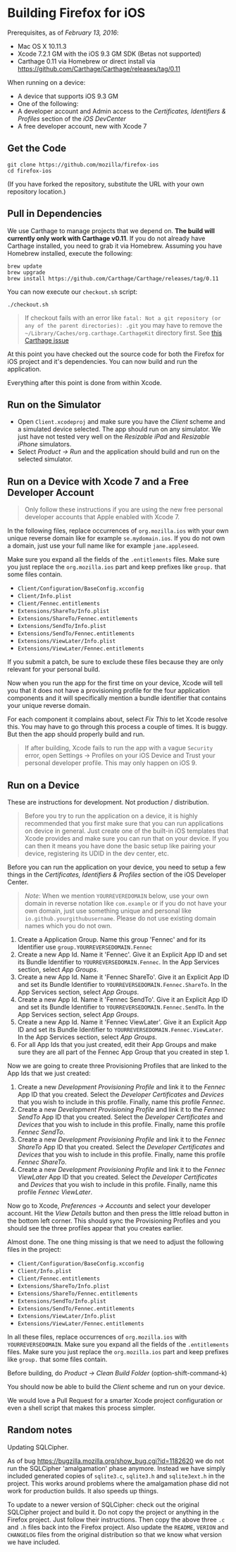 Building Firefox for iOS
========================

Prerequisites, as of *February 13, 2016*:

* Mac OS X 10.11.3
* Xcode 7.2.1 GM with the iOS 9.3 GM SDK (Betas not supported)
* Carthage 0.11 via Homebrew or direct install via https://github.com/Carthage/Carthage/releases/tag/0.11

When running on a device:

* A device that supports iOS 9.3 GM
* One of the following:
 * A developer account and Admin access to the *Certificates, Identifiers & Profiles* section of the *iOS DevCenter*
 * A free developer account, new with Xcode 7

Get the Code
-----------

```
git clone https://github.com/mozilla/firefox-ios
cd firefox-ios
```

(If you have forked the repository, substitute the URL with your own repository location.)

Pull in Dependencies
--------------------

We use Carthage to manage projects that we depend on. __The build will currently only work with Carthage v0.11__. If you do not already have Carthage installed, you need to grab it via Homebrew. Assuming you have Homebrew installed, execute the following:

```
brew update
brew upgrade
brew install https://github.com/Carthage/Carthage/releases/tag/0.11
```

You can now execute our `checkout.sh` script:

```
./checkout.sh
```

> If checkout fails with an error like `fatal: Not a git repository (or any of the parent directories): .git` you may have to remove the `~/Library/Caches/org.carthage.CarthageKit` directory first. See [this Carthage issue](https://github.com/Carthage/Carthage/issues/407)

At this point you have checked out the source code for both the Firefox for iOS project and it's dependencies. You can now build and run the application.

Everything after this point is done from within Xcode.

Run on the Simulator
-----------------

* Open `Client.xcodeproj` and make sure you have the *Client* scheme and a simulated device selected. The app should run on any simulator. We just have not tested very well on the *Resizable iPad* and *Resizable iPhone* simulators.
* Select *Product -> Run* and the application should build and run on the selected simulator.

Run on a Device with Xcode 7 and a Free Developer Account
---------------

> Only follow these instructions if you are using the new free personal developer accounts that Apple enabled with Xcode 7.

In the following files, replace occurrences of `org.mozilla.ios` with your own unique reverse domain like for example `se.mydomain.ios`. If you do not own a domain, just use your full name like for example `jane.appleseed`.  

Make sure you expand all the fields of the `.entitlements` files. Make sure you just replace the `org.mozilla.ios` part and keep prefixes like `group.` that some files contain.

* `Client/Configuration/BaseConfig.xcconfig`
* `Client/Info.plist`
* `Client/Fennec.entitlements`
* `Extensions/ShareTo/Info.plist`
* `Extensions/ShareTo/Fennec.entitlements`
* `Extensions/SendTo/Info.plist`
* `Extensions/SendTo/Fennec.entitlements`
* `Extensions/ViewLater/Info.plist`
* `Extensions/ViewLater/Fennec.entitlements`

If you submit a patch, be sure to exclude these files because they are only relevant for your personal build.

Now when you run the app for the first time on your device, Xcode will tell you that it does not have a provisioning profile for the four application components and it will specifically mention a bundle identifier that contains your unique reverse domain.

For each component it complains about, select *Fix This* to let Xcode resolve this. You may have to go through this process a couple of times. It is buggy. But then the app should properly build and run.

> If after building, Xcode fails to run the app with a vague `Security` error, open Settings -> Profiles on your iOS Device and Trust your personal developer profile. This may only happen on iOS 9.

Run on a Device
---------------

These are instructions for development. Not production / distribution.

> Before you try to run the application on a device, it is highly recommended that you first make sure that you can run applications on device in general. Just create one of the built-in iOS templates that Xcode provides and make sure you can run that on your device. If you can then it means you have done the basic setup like pairing your device, registering its UDID in the dev center, etc.

Before you can run the application on your device, you need to setup a few things in the *Certificates, Identifiers & Profiles* section of the iOS Developer Center.

> _Note_: When we mention `YOURREVEREDOMAIN` below, use your own domain in reverse notation like `com.example` or if you do not have your own domain, just use something unique and personal like `io.github.yourgithubusername`. Please do not use existing domain names which you do not own.

1. Create a Application Group. Name this group 'Fennec' and for its Identifier use `group.YOURREVERSEDOMAIN.Fennec`
2. Create a new App Id. Name it 'Fennec'. Give it an Explicit App ID and set its Bundle Identifier to `YOURREVERSEDOMAIN.Fennec`. In the App Services section, select *App Groups*.
3. Create a new App Id. Name it 'Fennec ShareTo'. Give it an Explicit App ID and set its Bundle Identifier to `YOURREVERSEDOMAIN.Fennec.ShareTo`. In the App Services section, select *App Groups*.
4. Create a new App Id. Name it 'Fennec SendTo'. Give it an Explicit App ID and set its Bundle Identifier to `YOURREVERSEDOMAIN.Fennec.SendTo`. In the App Services section, select *App Groups*.
5. Create a new App Id. Name it 'Fennec ViewLater'. Give it an Explicit App ID and set its Bundle Identifier to `YOURREVERSEDOMAIN.Fennec.ViewLater`. In the App Services section, select *App Groups*.
6. For all App Ids that you just created, edit their App Groups and make sure they are all part of the Fennec App Group that you created in step 1.

Now we are going to create three Provisioning Profiles that are linked to the App Ids that we just created:

1. Create a new *Development Provisioning Profile* and link it to the *Fennec* App ID that you created. Select the *Developer Certificates* and *Devices* that you wish to include in this profile. Finally, name this profile *Fennec*.
2. Create a new *Development Provisioning Profile* and link it to the *Fennec SendTo* App ID that you created. Select the *Developer Certificates* and *Devices* that you wish to include in this profile. Finally, name this profile *Fennec SendTo*.
3. Create a new *Development Provisioning Profile* and link it to the *Fennec ShareTo* App ID that you created. Select the *Developer Certificates* and *Devices* that you wish to include in this profile. Finally, name this profile *Fennec ShareTo*.
4. Create a new *Development Provisioning Profile* and link it to the *Fennec ViewLater* App ID that you created. Select the *Developer Certificates* and *Devices* that you wish to include in this profile. Finally, name this profile *Fennec ViewLater*.

Now go to Xcode, *Preferences -> Accounts* and select your developer account. Hit the *View Details* button and then press the little reload button in the bottom left corner. This should sync the Provisioning Profiles and you should see the three profiles appear that you creates earlier.

Almost done. The one thing missing is that we need to adjust the following files in the project:

* `Client/Configuration/BaseConfig.xcconfig`
* `Client/Info.plist`
* `Client/Fennec.entitlements`
* `Extensions/ShareTo/Info.plist`
* `Extensions/ShareTo/Fennec.entitlements`
* `Extensions/SendTo/Info.plist`
* `Extensions/SendTo/Fennec.entitlements`
* `Extensions/ViewLater/Info.plist`
* `Extensions/ViewLater/Fennec.entitlements`

In all these files, replace occurrences of `org.mozilla.ios` with `YOURREVERSEDOMAIN`. Make sure you expand all the fields of the `.entitlements` files. Make sure you just replace the `org.mozilla.ios` part and keep prefixes like `group.` that some files contain.

Before building, do *Product -> Clean Build Folder* (option-shift-command-k)

You should now be able to build the *Client* scheme and run on your device.

We would love a Pull Request for a smarter Xcode project configuration or even a shell script that makes this process simpler.


Random notes
------------

Updating SQLCipher.

As of bug https://bugzilla.mozilla.org/show_bug.cgi?id=1182620 we do not run the SQLCipher 'amalgamation' phase anymore. Instead we have simply included generated copies of `sqlite3.c`, `sqlite3.h` and `sqlite3ext.h` in the project. This works around problems where the amalgamation phase did not work for production builds. It also speeds up things.

To update to a newer version of SQLCipher: check out the original SQLCipher project and build it. Do not copy the project or anything in the Firefox project. Just follow their instructions. Then copy the above three `.c` and `.h` files back into the Firefox project. Also update the `README`, `VERION` and `CHANGELOG` files from the original distribution so that we know what version we have included.
